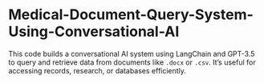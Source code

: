 # Medical-Document-Query-System-Using-Conversational-AI
This code builds a conversational AI system using LangChain and GPT-3.5 to query and retrieve data from documents like `.docx` or `.csv`. It’s useful for accessing records, research, or databases efficiently.
